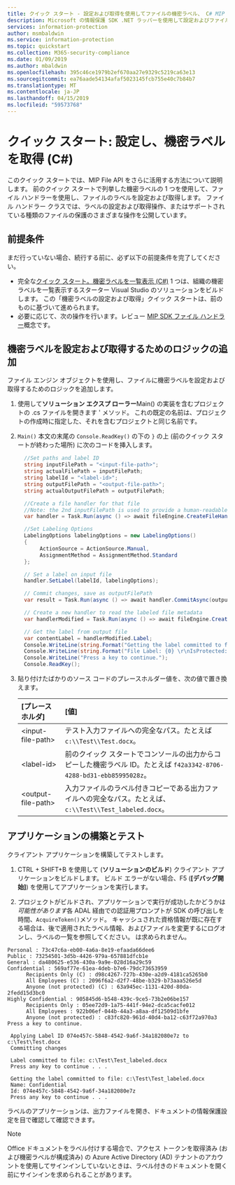 ```yaml
---
title: クイック スタート - 設定および取得を使用してファイルの機密ラベル、 C# MIP SDK
description: Microsoft の情報保護 SDK .NET ラッパーを使用して設定およびファイルの機密ラベルを取得する方法を示すクイック スタートです。
services: information-protection
author: msmbaldwin
ms.service: information-protection
ms.topic: quickstart
ms.collection: M365-security-compliance
ms.date: 01/09/2019
ms.author: mbaldwin
ms.openlocfilehash: 395c46ce1979b2ef670aa27e9329c5219ca63e13
ms.sourcegitcommit: ea76aade54134afaf5023145fcb755e40c7b84b7
ms.translationtype: MT
ms.contentlocale: ja-JP
ms.lasthandoff: 04/15/2019
ms.locfileid: "59573768"
---
```

# <a name="quickstart-set-and-get-a-sensitivity-label-c"></a>クイック スタート: 設定し、機密ラベルを取得 (C#)

このクイック スタートでは、MIP File API をさらに活用する方法について説明します。 前のクイック スタートで列挙した機密ラベルの 1 つを使用して、ファイル ハンドラーを使用し、ファイルのラベルを設定および取得します。 ファイル ハンドラー クラスでは、ラベルの設定および取得操作、またはサポートされている種類のファイルの保護のさまざまな操作を公開しています。

## <a name="prerequisites"></a>前提条件

まだ行っていない場合、続行する前に、必ず以下の前提条件を完了してください。

- 完全な[クイック スタート。機密ラベルを一覧表示 (C#)](quick-file-list-labels-csharp.md) 1 つは、組織の機密ラベルを一覧表示するスターター Visual Studio のソリューションをビルドします。 この「機密ラベルの設定および取得」クイック スタートは、前のものに基づいて進められます。
- 必要に応じて、次の操作を行います。レビュー [MIP SDK ファイル ハンドラー](concept-handler-file-cpp.md)概念です。

## <a name="add-logic-to-set-and-get-a-sensitivity-label"></a>機密ラベルを設定および取得するためのロジックの追加

ファイル エンジン オブジェクトを使用し、ファイルに機密ラベルを設定および取得するためのロジックを追加します。 

1. 使用して**ソリューション エクスプ ローラー**Main() の実装を含むプロジェクトの .cs ファイルを開きます ' メソッド。 これの既定の名前は、プロジェクトの作成時に指定した、それを含むプロジェクトと同じ名前です。 

2. `Main()` 本文の末尾の `Console.ReadKey()` の下の `}` の上 (前のクイック スタートが終わった場所) に次のコードを挿入します。

   ```csharp
     //Set paths and label ID
     string inputFilePath = "<input-file-path>";
     string actualFilePath = inputFilePath;
     string labelId = "<label-id>";
     string outputFilePath = "<output-file-path>";
     string actualOutputFilePath = outputFilePath;

     //Create a file handler for that file
     //Note: the 2nd inputFilePath is used to provide a human-readable content identifier for admin auditing. 
     var handler = Task.Run(async () => await fileEngine.CreateFileHandlerAsync(inputFilePath, actualFilePath, true)).Result;

     //Set Labeling Options
     LabelingOptions labelingOptions = new LabelingOptions()
     {
          ActionSource = ActionSource.Manual,
          AssignmentMethod = AssignmentMethod.Standard
     };

     // Set a label on input file
     handler.SetLabel(labelId, labelingOptions);

     // Commit changes, save as outputFilePath
     var result = Task.Run(async () => await handler.CommitAsync(outputFilePath)).Result;

     // Create a new handler to read the labeled file metadata
     var handlerModified = Task.Run(async () => await fileEngine.CreateFileHandlerAsync(outputFilePath, actualOutputFilePath, true)).Result;

     // Get the label from output file
     var contentLabel = handlerModified.Label;
     Console.WriteLine(string.Format("Getting the label committed to file: {0}", outputFilePath));
     Console.WriteLine(string.Format("File Label: {0} \r\nIsProtected: {1}", contentLabel.Label, contentLabel.IsProtectionAppliedFromLabel.ToString()));
     Console.WriteLine("Press a key to continue.");
     Console.ReadKey();
   ```

3. 貼り付けたばかりのソース コードのプレースホルダー値を、次の値で置き換えます。

   | [プレースホルダ] | [値] |
   |:----------- |:----- |
   | \<input-file-path\> | テスト入力ファイルへの完全なパス。たとえば `c:\\Test\\Test.docx`。 |
   | \<label-id\> | 前のクイック スタートでコンソールの出力からコピーした機密ラベル ID。たとえば `f42a3342-8706-4288-bd31-ebb85995028z`。 |
   | \<output-file-path\> | 入力ファイルのラベル付きコピーである出力ファイルへの完全なパス。たとえば、`c:\\Test\\Test_labeled.docx`。 |

## <a name="build-and-test-the-application"></a>アプリケーションの構築とテスト

クライアント アプリケーションを構築してテストします。 

1. CTRL + SHIFT+B を使用して (**ソリューションのビルド**) クライアント アプリケーションをビルドします。 ビルド エラーがない場合、F5 (**[デバッグ開始]**) を使用してアプリケーションを実行します。

2. プロジェクトがビルドされ、アプリケーションで実行が成功したかどうかは*可能性があります*各 ADAL 経由での認証用プロンプトが SDK の呼び出しを時間、`AcquireToken()`メソッド。 キャッシュされた資格情報が既に存在する場合は、後で適用されたラベル情報、およびファイルを変更するにログオンし、ラベルの一覧を参照してください。 は求められません。

  ```console   
  Personal : 73c47c6a-eb00-4a6a-8e19-efaada66dee6
  Public : 73254501-3d5b-4426-979a-657881dfcb1e
  General : da480625-e536-430a-9a9e-028d16a29c59
  Confidential : 569af77e-61ea-4deb-b7e6-79dc73653959
        Recipients Only (C) : d98c4267-727b-430e-a2d9-4181ca5265b0
        All Employees (C) : 2096f6a2-d2f7-48be-b329-b73aaa526e5d
        Anyone (not protected) (C) : 63a945ec-1131-420d-80da-2fedd15d3bc0
  Highly Confidential : 905845d6-b548-439c-9ce5-73b2e06be157
        Recipients Only : 05ee72d9-1a75-441f-94e2-dca5cacfe012
        All Employees : 922b06ef-044b-44a3-a8aa-df12509d1bfe
        Anyone (not protected) : c83fc820-961d-40d4-ba12-c63f72a970a3
  Press a key to continue.

   Applying Label ID 074e457c-5848-4542-9a6f-34a182080e7z to c:\Test\Test.docx
   Committing changes
   
   Label committed to file: c:\Test\Test_labeled.docx
   Press any key to continue . . .
  
   Getting the label committed to file: c:\Test\Test_labeled.docx
   Name: Confidential
   Id: 074e457c-5848-4542-9a6f-34a182080e7z
   Press any key to continue . . .
   ```

ラベルのアプリケーションは、出力ファイルを開き、ドキュメントの情報保護設定を目で確認して確認できます。

> [!NOTE]
> Office ドキュメントをラベル付けする場合で、アクセス トークンを取得済み (および機密ラベルが構成済み) の Azure Active Directory (AD) テナントのアカウントを使用してサインインしていないときは、ラベル付きのドキュメントを開く前にサインインを求められることがあります。 
